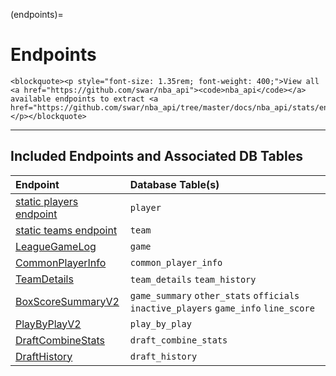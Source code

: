 (endpoints)=

# Endpoints

```{raw} html
<blockquote><p style="font-size: 1.35rem; font-weight: 400;">View all <a href="https://github.com/swar/nba_api"><code>nba_api</code></a> available endpoints to extract <a href="https://github.com/swar/nba_api/tree/master/docs/nba_api/stats/endpoints">here</a></p></blockquote>
```

---

## Included Endpoints and Associated DB Tables

| **Endpoint**                                                                                                                | **Database Table(s)**                                                                |
| :-------------------------------------------------------------------------------------------------------------------------- | :----------------------------------------------------------------------------------- |
| [static players endpoint](https://github.com/swar/nba_api/blob/master/docs/nba_api/stats/examples.md#static-usage-examples) | `player`                                                                             |
| [static teams endpoint](https://github.com/swar/nba_api/blob/master/docs/nba_api/stats/examples.md#static-usage-examples)   | `team`                                                                               |
| [LeagueGameLog](https://github.com/swar/nba_api/blob/master/docs/nba_api/stats/endpoints/leaguegamelog.md)                  | `game`                                                                               |
| [CommonPlayerInfo](https://github.com/swar/nba_api/blob/master/docs/nba_api/stats/endpoints/commonplayerinfo.md)            | `common_player_info`                                                                 |
| [TeamDetails](https://github.com/swar/nba_api/blob/master/docs/nba_api/stats/endpoints/teamdetails.md)                      | `team_details` `team_history`                                                        |
| [BoxScoreSummaryV2](https://github.com/swar/nba_api/blob/master/docs/nba_api/stats/endpoints/boxscoresummaryv2.md)          | `game_summary` `other_stats` `officials` `inactive_players` `game_info` `line_score` |
| [PlayByPlayV2](https://github.com/swar/nba_api/blob/master/docs/nba_api/stats/endpoints/playbyplayv2.md)                    | `play_by_play`                                                                       |
| [DraftCombineStats](https://github.com/swar/nba_api/blob/master/docs/nba_api/stats/endpoints/draftcombinestats.md)          | `draft_combine_stats`                                                                |
| [DraftHistory](https://github.com/swar/nba_api/blob/master/docs/nba_api/stats/endpoints/drafthistory.md)                    | `draft_history`                                                                      |

